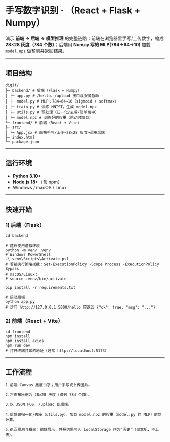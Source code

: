 # 手写数字识别 · （React + Flask + Numpy）

演示 **前端 → 后端 → 模型推理** 的完整链路：前端在浏览器里手写/上传数字，缩成 **28×28 灰度（784 个数）**；后端用 **Numpy 写的 MLP(784→64→10)** 加载 `model.npz` 做预测并返回结果。

---

## 项目结构
    digit/
    ├─ backend/ # 后端（Flask + Numpy）
    │ ├─ app.py # /hello、/upload 接口与服务启动
    │ ├─ model.py # MLP：784→64→10（sigmoid + softmax）
    │ ├─ train.py # 训练 MNIST，生成 model.npz
    │ ├─ utils.py # 预处理（归一化/去噪/简单居中）
    │ └─ model.npz # 训练好的权重（启动时加载）
    └─ frontend/ # 前端（React + Vite）
    ├─ src/
    │ └─ App.jsx # 画布手写/上传→28×28 灰度→调用后端
    ├─ index.html
    └─ package.json


---

## 运行环境
- **Python 3.10+**
- **Node.js 18+**（含 npm）
- Windows / macOS / Linux

---

## 快速开始

### 1) 后端（Flask）
    cd backend
    
    # 建议使用虚拟环境
    python -m venv .venv
    # Windows PowerShell
    .\.venv\Scripts\Activate.ps1
    # 若被执行策略拦截：Set-ExecutionPolicy -Scope Process -ExecutionPolicy Bypass
    # macOS/Linux：
    # source .venv/bin/activate
    
    pip install -r requirements.txt
    
    # 启动后端
    python app.py
    # 访问 http://127.0.0.1:5000/hello 应返回 {"ok": true, "msg": "..."}


### 2) 前端（React + Vite）
    cd frontend
    npm install
    npm install axios
    npm run dev
    # 打开终端打印的地址（通常 http://localhost:5173）

---

## 工作流程
    1.前端 Canvas 黑底白字；用户手写或上传图片。
    
    2.将画布压缩为 28×28 灰度（得到 784 个数）。
    
    3.以 JSON POST /upload 到后端。
    
    4.后端做归一化/去噪（utils.py），加载 model.npz 的权重（model.py 的 MLP）前向计算。
    
    5.返回预测与概率；前端展示，并把结果写入 localStorage 作为“历史”（仅本机，不上传）。